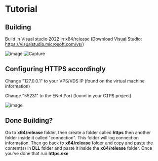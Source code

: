 # Tutorial

## Building
Build in Visual studio 2022 in x64/release  (Download Visual Studio: https://visualstudio.microsoft.com/vs/)

![image](https://user-images.githubusercontent.com/89754898/213894062-05d15d9a-d6f9-4d0c-bd17-c69b3793332f.png)
![Capture](https://user-images.githubusercontent.com/89754898/213894208-c392011a-a4cd-41fb-83b2-2d0f657972f8.PNG)


## Configuring HTTPS accordingly
Change "127.0.0.1" to your VPS/VDS IP (found on the virtual machine information)

Change "55231" to the ENet Port (found in your GTPS project)

![image](https://user-images.githubusercontent.com/89754898/213894101-91c602c1-00ea-415e-b0b4-e9aec84d0f5c.png)

## Done Building?
Go to **x64/release** folder, then create a folder called **https** then another folder inside it called "connection". This folder will log connection information.
Then go back to **x64/release** folder and copy and paste the content(s) in **DLL** folder and paste it inside the **x64/release** folder.
Once you've done that run **https.exe**
